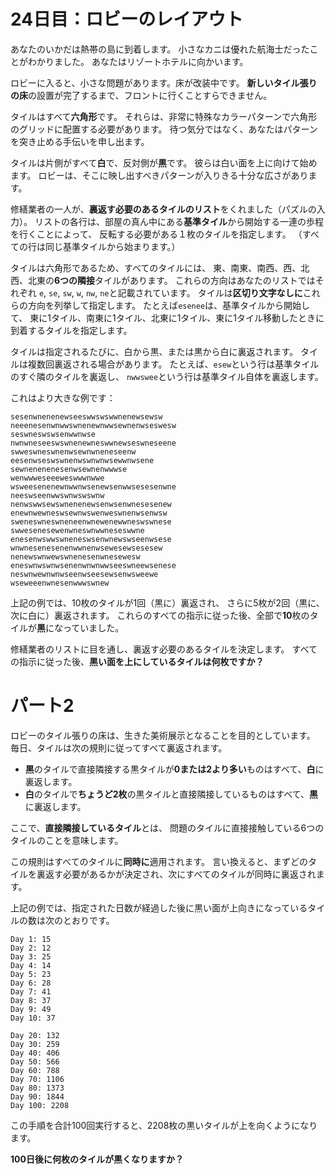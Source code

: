 # 24日目：ロビーのレイアウト #

あなたのいかだは熱帯の島に到着します。
小さなカニは優れた航海士だったことがわかりました。
あなたはリゾートホテルに向かいます。

ロビーに入ると、小さな問題があります。床が改装中です。
**新しいタイル張りの床**の設置が完了するまで、フロントに行くことすらできません。

タイルはすべて**六角形**です。
それらは、非常に特殊なカラーパターンで六角形のグリッドに配置する必要があります。
待つ気分ではなく、あなたはパターンを突き止める手伝いを申し出ます。

タイルは片側がすべて**白**で、反対側が**黒**です。
彼らは白い面を上に向けて始めます。
ロビーは、そこに映し出すべきパターンが入りきる十分な広さがあります。

修繕業者の一人が、**裏返す必要のあるタイルのリスト**をくれました（パズルの入力）。
リストの各行は、部屋の真ん中にある**基準タイル**から開始する一連の歩程を行くことによって、
反転する必要がある１枚のタイルを指定します。
（すべての行は同じ基準タイルから始まります。）

タイルは六角形であるため、すべてのタイルには、
東、南東、南西、西、北西、北東の**6つの隣接**タイルがあります。
これらの方向はあなたのリストではそれぞれ
`e`, `se`, `sw`, `w`, `nw`, `ne`と記載されています。
タイルは**区切り文字なしに**これらの方向を列挙して指定します。
たとえば`esenee`は、基準タイルから開始して、
東に1タイル、南東に1タイル、北東に1タイル、東に1タイル移動したときに
到着するタイルを指定します。

タイルは指定されるたびに、白から黒、または黒から白に裏返されます。
タイルは複数回裏返される場合があります。
たとえば、`esew`という行は基準タイルのすぐ隣のタイルを裏返し、
`nwwswee`という行は基準タイル自体を裏返します。

これはより大きな例です：

~~~
sesenwnenenewseeswwswswwnenewsewsw
neeenesenwnwwswnenewnwwsewnenwseswesw
seswneswswsenwwnwse
nwnwneseeswswnenewneswwnewseswneseene
swweswneswnenwsewnwneneseenw
eesenwseswswnenwswnwnwsewwnwsene
sewnenenenesenwsewnenwwwse
wenwwweseeeweswwwnwwe
wsweesenenewnwwnwsenewsenwwsesesenwne
neeswseenwwswnwswswnw
nenwswwsewswnenenewsenwsenwnesesenew
enewnwewneswsewnwswenweswnenwsenwsw
sweneswneswneneenwnewenewwneswswnese
swwesenesewenwneswnwwneseswwne
enesenwswwswneneswsenwnewswseenwsese
wnwnesenesenenwwnenwsewesewsesesew
nenewswnwewswnenesenwnesewesw
eneswnwswnwsenenwnwnwwseeswneewsenese
neswnwewnwnwseenwseesewsenwsweewe
wseweeenwnesenwwwswnew
~~~

上記の例では、10枚のタイルが1回（黒に）裏返され、
さらに5枚が2回（黒に、次に白に）裏返されます。
これらのすべての指示に従った後、全部で**10**枚のタイルが**黒**になっていました。

修繕業者のリストに目を通し、裏返す必要のあるタイルを決定します。
すべての指示に従った後、**黒い面を上にしているタイルは何枚ですか？**

# パート2 #

ロビーのタイル張りの床は、生きた美術展示となることを目的としています。
毎日、タイルは次の規則に従ってすべて裏返されます。

- **黒**のタイルで直接隣接する黒タイルが**0または2より多い**ものはすべて、**白**に裏返します。
- **白**のタイルで**ちょうど2枚**の黒タイルと直接隣接しているものはすべて、**黒**に裏返します。

ここで、**直接隣接しているタイル**とは、
問題のタイルに直接接触している6つのタイルのことを意味します。

この規則はすべてのタイルに**同時に**適用されます。
言い換えると、まずどのタイルを裏返す必要があるかが決定され、次にすべてのタイルが同時に裏返されます。

上記の例では、指定された日数が経過した後に黒い面が上向きになっているタイルの数は次のとおりです。

~~~
Day 1: 15
Day 2: 12
Day 3: 25
Day 4: 14
Day 5: 23
Day 6: 28
Day 7: 41
Day 8: 37
Day 9: 49
Day 10: 37

Day 20: 132
Day 30: 259
Day 40: 406
Day 50: 566
Day 60: 788
Day 70: 1106
Day 80: 1373
Day 90: 1844
Day 100: 2208
~~~

この手順を合計100回実行すると、2208枚の黒いタイルが上を向くようになります。

**100日後に何枚のタイルが黒くなりますか？**
